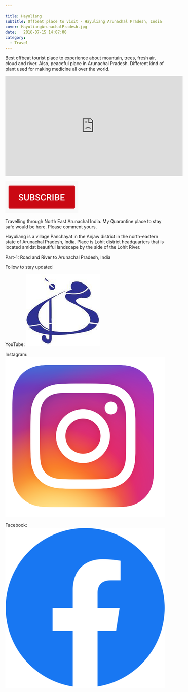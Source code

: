 ```yaml
---

title: Hayuliang
subtitle: Offbeat place to visit - Hayuliang Arunachal Pradesh, India | Part-2
cover: HayuliangArunachalPradesh.jpg
date:   2016-07-15 14:07:00
category:
  - Travel
---
```


Best offbeat tourist place to experience about mountain, trees, fresh air, cloud and river. Also, peaceful place in Arunachal Pradesh. Different kind of plant used for making medicine all over the world.

<iframe width="560" height="315" src="https://www.youtube.com/embed/6l9vKv89QzU" frameborder="0" allow="accelerometer; autoplay; encrypted-media; gyroscope; picture-in-picture" allowfullscreen></iframe>

[![button](/img/blog/button.png)](https://www.youtube.com/c/JiwanGhosal/?sub_confirmation=1 "button") 

Travelling through North East Arunachal India. My Quarantine place to stay safe would be here. Please comment yours.

Hayuliang is a village Panchayat in the Anjaw district in the north-eastern state of Arunachal Pradesh, India. Place is Lohit district headquarters that is located amidst beautiful landscape by the side of the Lohit River.

Part-1: Road and River to Arunachal Pradesh, India

Follow to stay updated

YouTube: [![youtube](/img/blog/logo.jpg)](https://www.youtube.com/c/JiwanGhosal "youtube")

Instagram: [![insta](/img/blog/insta.png)](https://www.instagram.com/stchr_heart/ "insta") 

Facebook: [![fb](/img/blog/fb.png)](https://www.facebook.com/jiwan.ghosal/ "fb")